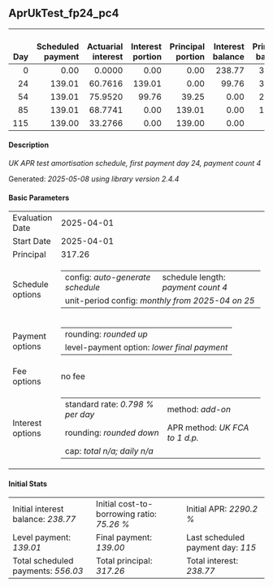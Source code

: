 <h2>AprUkTest_fp24_pc4</h2>
<table>
    <thead style="vertical-align: bottom;">
        <th style="text-align: right;">Day</th>
        <th style="text-align: right;">Scheduled payment</th>
        <th style="text-align: right;">Actuarial interest</th>
        <th style="text-align: right;">Interest portion</th>
        <th style="text-align: right;">Principal portion</th>
        <th style="text-align: right;">Interest balance</th>
        <th style="text-align: right;">Principal balance</th>
        <th style="text-align: right;">Total actuarial interest</th>
        <th style="text-align: right;">Total interest</th>
        <th style="text-align: right;">Total principal</th>
    </thead>
    <tr style="text-align: right;">
        <td class="ci00">0</td>
        <td class="ci01" style="white-space: nowrap;">0.00</td>
        <td class="ci02">0.0000</td>
        <td class="ci03">0.00</td>
        <td class="ci04">0.00</td>
        <td class="ci05">238.77</td>
        <td class="ci06">317.26</td>
        <td class="ci07">0.0000</td>
        <td class="ci08">0.00</td>
        <td class="ci09">0.00</td>
    </tr>
    <tr style="text-align: right;">
        <td class="ci00">24</td>
        <td class="ci01" style="white-space: nowrap;">139.01</td>
        <td class="ci02">60.7616</td>
        <td class="ci03">139.01</td>
        <td class="ci04">0.00</td>
        <td class="ci05">99.76</td>
        <td class="ci06">317.26</td>
        <td class="ci07">60.7616</td>
        <td class="ci08">139.01</td>
        <td class="ci09">0.00</td>
    </tr>
    <tr style="text-align: right;">
        <td class="ci00">54</td>
        <td class="ci01" style="white-space: nowrap;">139.01</td>
        <td class="ci02">75.9520</td>
        <td class="ci03">99.76</td>
        <td class="ci04">39.25</td>
        <td class="ci05">0.00</td>
        <td class="ci06">278.01</td>
        <td class="ci07">136.7137</td>
        <td class="ci08">238.77</td>
        <td class="ci09">39.25</td>
    </tr>
    <tr style="text-align: right;">
        <td class="ci00">85</td>
        <td class="ci01" style="white-space: nowrap;">139.01</td>
        <td class="ci02">68.7741</td>
        <td class="ci03">0.00</td>
        <td class="ci04">139.01</td>
        <td class="ci05">0.00</td>
        <td class="ci06">139.00</td>
        <td class="ci07">205.4878</td>
        <td class="ci08">238.77</td>
        <td class="ci09">178.26</td>
    </tr>
    <tr style="text-align: right;">
        <td class="ci00">115</td>
        <td class="ci01" style="white-space: nowrap;">139.00</td>
        <td class="ci02">33.2766</td>
        <td class="ci03">0.00</td>
        <td class="ci04">139.00</td>
        <td class="ci05">0.00</td>
        <td class="ci06">0.00</td>
        <td class="ci07">238.7644</td>
        <td class="ci08">238.77</td>
        <td class="ci09">317.26</td>
    </tr>
</table>
<h4>Description</h4>
<p><i>UK APR test amortisation schedule, first payment day 24, payment count 4</i></p>
<p>Generated: <i>2025-05-08 using library version 2.4.4</i></p>
<h4>Basic Parameters</h4>
<table>
    <tr>
        <td>Evaluation Date</td>
        <td>2025-04-01</td>
    </tr>
    <tr>
        <td>Start Date</td>
        <td>2025-04-01</td>
    </tr>
    <tr>
        <td>Principal</td>
        <td>317.26</td>
    </tr>
    <tr>
        <td>Schedule options</td>
        <td>
            <table>
                <tr>
                    <td>config: <i>auto-generate schedule</i></td>
                    <td>schedule length: <i><i>payment count</i> 4</i></td>
                </tr>
                <tr>
                    <td colspan="2" style="white-space: nowrap;">unit-period config: <i>monthly from 2025-04 on 25</i></td>
                </tr>
            </table>
        </td>
    </tr>
    <tr>
        <td>Payment options</td>
        <td>
            <table>
                <tr>
                    <td>rounding: <i>rounded up</i></td>
                </tr>
                <tr>
                    <td>level-payment option: <i>lower&nbsp;final&nbsp;payment</i></td>
                </tr>
            </table>
        </td>
    </tr>
    <tr>
        <td>Fee options</td>
        <td>no fee
        </td>
    </tr>
    <tr>
        <td>Interest options</td>
        <td>
            <table>
                <tr>
                    <td>standard rate: <i>0.798 % per day</i></td>
                    <td>method: <i>add-on</i></td>
                </tr>
                <tr>
                    <td>rounding: <i>rounded down</i></td>
                    <td>APR method: <i>UK FCA to 1 d.p.</i></td>
                </tr>
                <tr>
                    <td colspan="2">cap: <i>total <i>n/a</i>; daily <i>n/a</i></td>
                </tr>
            </table>
        </td>
    </tr>
</table>
<h4>Initial Stats</h4>
<table>
    <tr>
        <td>Initial interest balance: <i>238.77</i></td>
        <td>Initial cost-to-borrowing ratio: <i>75.26 %</i></td>
        <td>Initial APR: <i>2290.2 %</i></td>
    </tr>
    <tr>
        <td>Level payment: <i>139.01</i></td>
        <td>Final payment: <i>139.00</i></td>
        <td>Last scheduled payment day: <i>115</i></td>
    </tr>
    <tr>
        <td>Total scheduled payments: <i>556.03</i></td>
        <td>Total principal: <i>317.26</i></td>
        <td>Total interest: <i>238.77</i></td>
    </tr>
</table>